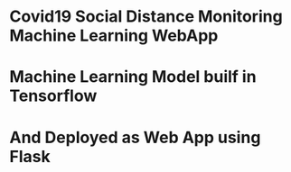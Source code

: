 # Covid19 Social Distance Monitoring Machine Learning WebApp

# Machine Learning Model builf in Tensorflow 
# And Deployed as Web App using Flask
